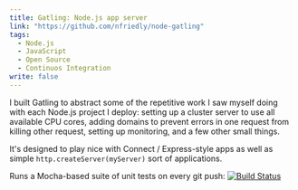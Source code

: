 ```yaml
---
title: Gatling: Node.js app server
link: "https://github.com/nfriedly/node-gatling"
tags: 
  - Node.js
  - JavaScript
  - Open Source
  - Continuos Integration
write: false
---
```


I built Gatling to abstract some of the repetitive work I saw myself doing with each Node.js 
project I deploy: setting up a cluster server to use all available CPU cores, adding domains 
to prevent errors in one request from killing other request, setting up monitoring, and a 
few other small things.

It's designed to play nice with Connect / Express-style apps as well as simple 
`http.createServer(myServer)` sort of applications.

Runs a Mocha-based suite of unit tests on every git push: [![Build Status](https://travis-ci.org/nfriedly/node-gatling.png?branch=master)](https://travis-ci.org/nfriedly/node-gatling)